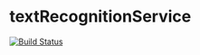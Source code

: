 # textRecognitionService

[![Build Status](https://travis-ci.org/12masta/textRecognitionService.svg?branch=master)](https://travis-ci.org/12masta/textRecognitionService)